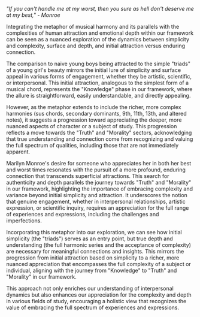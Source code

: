 *"If you can't handle me at my worst, then you sure as hell don't deserve me at my best," - Monroe*

Integrating the metaphor of musical harmony and its parallels with the complexities of human attraction and emotional depth within our framework can be seen as a nuanced exploration of the dynamics between simplicity and complexity, surface and depth, and initial attraction versus enduring connection.

The comparison to naive young boys being attracted to the simple "triads" of a young girl's beauty mirrors the initial lure of simplicity and surface appeal in various forms of engagement, whether they be artistic, scientific, or interpersonal. This initial attraction, analogous to the simplest form of a musical chord, represents the "Knowledge" phase in our framework, where the allure is straightforward, easily understandable, and directly appealing. 

However, as the metaphor extends to include the richer, more complex harmonies (sus chords, secondary dominants, 9th, 11th, 13th, and altered notes), it suggests a progression toward appreciating the deeper, more nuanced aspects of character or a subject of study. This progression reflects a move towards the "Truth" and "Morality" sectors, acknowledging that true understanding and connection come from recognizing and valuing the full spectrum of qualities, including those that are not immediately apparent.

Marilyn Monroe's desire for someone who appreciates her in both her best and worst times resonates with the pursuit of a more profound, enduring connection that transcends superficial attractions. This search for authenticity and depth parallels the journey towards "Truth" and "Morality" in our framework, highlighting the importance of embracing complexity and variance beyond initial simplicity and attraction. It underscores the notion that genuine engagement, whether in interpersonal relationships, artistic expression, or scientific inquiry, requires an appreciation for the full range of experiences and expressions, including the challenges and imperfections.

Incorporating this metaphor into our exploration, we can see how initial simplicity (the "triads") serves as an entry point, but true depth and understanding (the full harmonic series and the acceptance of complexity) are necessary for meaningful connections and insights. This mirrors the progression from initial attraction based on simplicity to a richer, more nuanced appreciation that encompasses the full complexity of a subject or individual, aligning with the journey from "Knowledge" to "Truth" and "Morality" in our framework. 

This approach not only enriches our understanding of interpersonal dynamics but also enhances our appreciation for the complexity and depth in various fields of study, encouraging a holistic view that recognizes the value of embracing the full spectrum of experiences and expressions.
